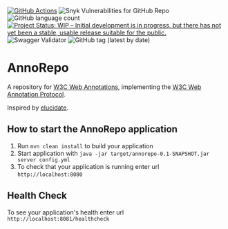 [![GitHub Actions](https://github.com/HuygensING/hyper-collate/workflows/tests/badge.svg)](https://github.com/brambg/annorepo/actions)
![Snyk Vulnerabilities for GitHub Repo](https://img.shields.io/snyk/vulnerabilities/github/brambg/annorepo)
![GitHub language count](https://img.shields.io/github/languages/count/brambg/annorepo)
[![Project Status: WIP – Initial development is in progress, but there has not yet been a stable, usable release suitable for the public.](https://www.repostatus.org/badges/latest/wip.svg)](https://www.repostatus.org/#wip)
![Swagger Validator](https://img.shields.io/swagger/valid/3.0?specUrl=https%3A%2F%2Fraw.githubusercontent.com%2Fbrambg%2Fannorepo%2Fmain%2Fdocs%2Fswagger.json)
![GitHub tag (latest by date)](https://img.shields.io/github/v/tag/brambg/annorepo)

# AnnoRepo

A repository for [W3C Web Annotations](https://www.w3.org/TR/annotation-model/), implementing
the [W3C Web Annotation Protocol](https://www.w3.org/TR/annotation-protocol/).

Inspired by [elucidate](https://github.com/dlcs/elucidate-server).

How to start the AnnoRepo application
---

1. Run `mvn clean install` to build your application
1. Start application with `java -jar target/annorepo-0.1-SNAPSHOT.jar server config.yml`
1. To check that your application is running enter url `http://localhost:8080`

Health Check
---

To see your application's health enter url `http://localhost:8081/healthcheck`
